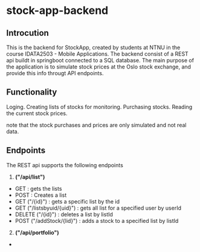 # stock-app-backend

## Introcution
This is the backend for StockApp, created by students at NTNU in the course IDATA2503 - Mobile Applications. 
The backend consist of a REST api buildt in springboot connected to a SQL database. The main purpose of the application is to simulate stock prices at the Oslo stock exchange, and provide this info througt 
API endpoints. 

## Functionality
Loging.
Creating lists of stocks for monitoring.
Purchasing stocks. 
Reading the current stock prices.

note that the stock purchases and prices are only simulated and not real data. 

## Endpoints
The REST api supports the following endpoints

1. **("/api/list")**
  - GET : gets the lists
  - POST : Creates a list 
  - GET ("/{id}") :  gets a specific list by the id
  - GET ("/listsbyuid/{uid}") : gets all list for a specified user by userId
  - DELETE ("/{id}") : deletes a list by listId
  - POST ("/addStock/{lid}") : adds a stock to a specified list by listId
  
2. **("/api/portfolio")**
  - 
